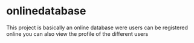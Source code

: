 # onlinedatabase
This project is basically an online database were users can be registered online you can also view the profile of the different users 
